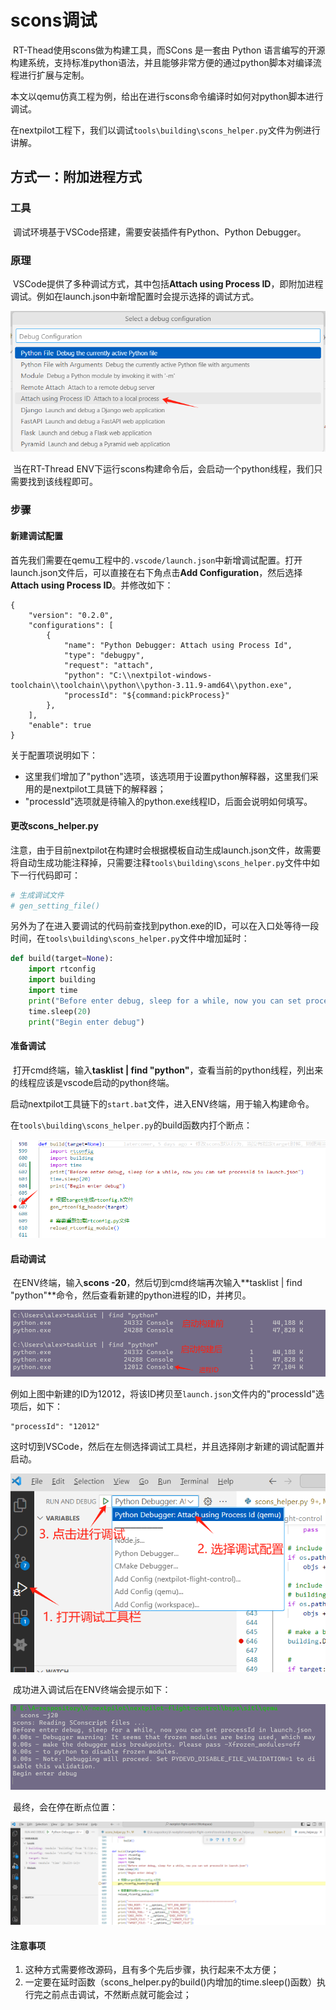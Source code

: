 # scons调试

​		RT-Thead使用scons做为构建工具，而SCons 是一套由 Python 语言编写的开源构建系统，支持标准python语法，并且能够非常方便的通过python脚本对编译流程进行扩展与定制。

​		本文以qemu仿真工程为例，给出在进行scons命令编译时如何对python脚本进行调试。

​		在nextpilot工程下，我们以调试`tools\building\scons_helper.py`文件为例进行讲解。

## 方式一：附加进程方式

### 工具

​		调试环境基于VSCode搭建，需要安装插件有Python、Python Debugger。

### 原理

​		VSCode提供了多种调试方式，其中包括**Attach using Process ID**，即附加进程调试。例如在launch.json中新增配置时会提示选择的调试方式。

![image-20240611230700561](image/image-20240611230700561.png)

​		当在RT-Thread ENV下运行scons构建命令后，会启动一个python线程，我们只需要找到该线程即可。

### 步骤

#### 新建调试配置

​		首先我们需要在qemu工程中的`.vscode/launch.json`中新增调试配置。打开launch.json文件后，可以直接在右下角点击**Add Configuration**，然后选择**Attach using Process ID**。并修改如下：

```shell
{
    "version": "0.2.0",
    "configurations": [
        {
            "name": "Python Debugger: Attach using Process Id",
            "type": "debugpy",
            "request": "attach",
            "python": "C:\\nextpilot-windows-toolchain\\toolchain\\python\\python-3.11.9-amd64\\python.exe",
            "processId": "${command:pickProcess}"
        },
    ],
    "enable": true
}
```

关于配置项说明如下：

- 这里我们增加了"python"选项，该选项用于设置python解释器，这里我们采用的是nextpilot工具链下的解释器；
- "processId"选项就是待输入的python.exe线程ID，后面会说明如何填写。



#### 更改scons_helper.py

​		注意，由于目前nextpilot在构建时会根据模板自动生成launch.json文件，故需要将自动生成功能注释掉，只需要注释`tools\building\scons_helper.py`文件中如下一行代码即可：

```python
# 生成调试文件
# gen_setting_file()
```

​		另外为了在进入要调试的代码前查找到python.exe的ID，可以在入口处等待一段时间，在`tools\building\scons_helper.py`文件中增加延时：

```python
def build(target=None):
    import rtconfig
    import building
    import time
    print("Before enter debug, sleep for a while, now you can set processId in launch.json")
    time.sleep(20)
    print("Begin enter debug")
```



#### 准备调试

​		打开cmd终端，输入**tasklist | find "python"**，查看当前的python线程，列出来的线程应该是vscode启动的python终端。

​		启动nextpilot工具链下的`start.bat`文件，进入ENV终端，用于输入构建命令。

​		在`tools\building\scons_helper.py`的build函数内打个断点：

![image-20240611234359215](image/image-20240611234359215.png)

#### 启动调试

​		在ENV终端，输入**scons -20**，然后切到cmd终端再次输入**tasklist | find "python"**命令，然后查看新建的python进程的ID，并拷贝。

![image-20240611233232830](image/image-20240611233232830.png)

​		例如上图中新建的ID为12012，将该ID拷贝至`launch.json`文件内的"processId"选项后，如下：

```shell
"processId": "12012"
```

​		这时切到VSCode，然后在左侧选择调试工具栏，并且选择刚才新建的调试配置并启动。

![image-20240611234246564](image/image-20240611234246564.png)

​		成功进入调试后在ENV终端会提示如下：

![image-20240611233116933](image/image-20240611233116933.png)

​		最终，会在停在断点位置：

![scons_debug_1](image/scons_debug_1.png)

#### 注意事项

1. 这种方式需要修改源码，且有多个先后步骤，执行起来不太方便；
2. 一定要在延时函数（scons_helper.py的build()内增加的time.sleep()函数）执行完之前点击调试，不然断点就可能会过；